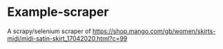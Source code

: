 # Example-scraper
A scrapy/selenium scraper of https://shop.mango.com/gb/women/skirts-midi/midi-satin-skirt_17042020.html?c=99
